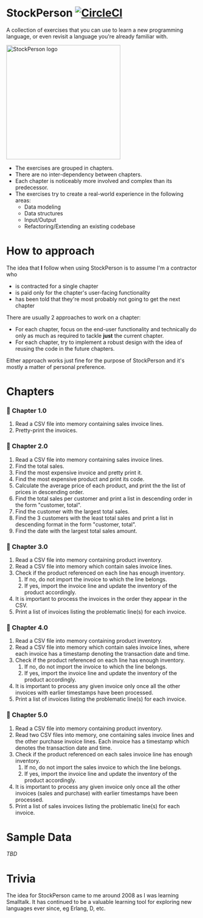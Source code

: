 # StockPerson [![CircleCI](https://dl.circleci.com/status-badge/img/circleci/UMKeFZ8ns9T9vi5aquTfVT/SMpnX4zqrRqMcDN3Lsw3Wv/tree/main.svg?style=shield&circle-token=9e1ebe32944ff6e34c4f422aece05cd7c16a5654)](https://dl.circleci.com/status-badge/redirect/circleci/UMKeFZ8ns9T9vi5aquTfVT/SMpnX4zqrRqMcDN3Lsw3Wv/tree/main)

A collection of exercises that you can use to learn a new programming language, or even revisit a
language you're already familiar with.

<img alt="StockPerson logo" src="https://imgur.com/Df344bg.png" style="height: 300px; width: 300px; vertical-align: top" /> 

* The exercises are grouped in chapters.
* There are no inter-dependency between chapters.
* Each chapter is noticeably more involved and complex than its predecessor.
* The exercises try to create a real-world experience in the following areas:
  - Data modeling
  - Data structures
  - Input/Output
  - Refactoring/Extending an existing codebase

# How to approach

The idea that **I** follow when using StockPerson is to assume I'm a contractor who
* is contracted for a single chapter
* is paid only for the chapter's user-facing functionality
* has been told that they're most probably not going to get the next chapter

There are usually 2 approaches to work on a chapter:
* For each chapter, focus on the end-user functionality and technically do only as much as required
  to tackle **just** the current chapter.
* For each chapter, try to implement a robust design with the idea of reusing the code in the future
  chapters.

Either approach works just fine for the purpose of StockPerson and it's mostly a matter of personal
preference.

# Chapters

### 📗 Chapter 1.0

1. Read a CSV file into memory containing sales invoice lines.
2. Pretty-print the invoices.

### 📗 Chapter 2.0

1. Read a CSV file into memory containing sales invoice lines.
2. Find the total sales.
3. Find the most expensive invoice and pretty print it.
4. Find the most expensive product and print its code.
5. Calculate the average price of each product, and print the the list of prices in descending
   order.
6. Find the total sales per customer and print a list in descending order in the form "customer,
   total".
7. Find the customer with the largest total sales.
8. Find the 3 customers with the least total sales and print a list in descending format in the form
   "customer, total".
9. Find the date with the largest total sales amount.

### 📗 Chapter 3.0

1. Read a CSV file into memory containing product inventory.
2. Read a CSV file into memory which contain sales invoice lines.
3. Check if the product referenced on each line has enough inventory.
   1. If no, do not import the invoice to which the line belongs.
   2. If yes, import the invoice line and update the inventory of the product accordingly.
4. It is important to process the invoices in the order they appear in the CSV.
5. Print a list of invoices listing the problematic line(s) for each invoice.

### 📗 Chapter 4.0

1. Read a CSV file into memory containing product inventory.
2. Read a CSV file into memory which contain sales invoice lines, where each invoice has a timestamp
   denoting the transaction date and time.
3. Check if the product referenced on each line has enough inventory.
   1. If no, do not import the invoice to which the line belongs.
   2. If yes, import the invoice line and update the inventory of the product accordingly.
4. It is important to process any given invoice only once all the other invoices with earlier
   timestamps have been processed.
5. Print a list of invoices listing the problematic line(s) for each invoice.

### 📗 Chapter 5.0

1. Read a CSV file into memory containing product inventory.
2. Read two CSV files into memory, one containing sales invoice lines and the other purchase invoice
   lines. Each invoice has a timestamp which denotes the transaction date and time.
3. Check if the product referenced on each sales invoice line has enough inventory.
   1. If no, do not import the sales invoice to which the line belongs.
   2. If yes, import the invoice line and update the inventory of the product accordingly.
4. It is important to process any given invoice only once all the other invoices (sales and
   purchase) with earlier timestamps have been processed.
5. Print a list of sales invoices listing the problematic line(s) for each invoice.

# Sample Data

_TBD_

# Trivia

The idea for StockPerson came to me around 2008 as I was learning Smalltalk. It has continued to be
a valuable learning tool for exploring new languages ever since, eg Erlang, D, etc.
